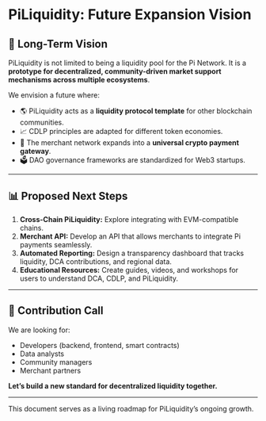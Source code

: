 # PiLiquidity: Future Expansion Vision

## 🔭 Long-Term Vision

PiLiquidity is not limited to being a liquidity pool for the Pi Network. It is a **prototype for decentralized, community-driven market support mechanisms across multiple ecosystems**. 

We envision a future where:

- 🌎 PiLiquidity acts as a **liquidity protocol template** for other blockchain communities.
- 📈 CDLP principles are adapted for different token economies.
- 🏬 The merchant network expands into a **universal crypto payment gateway**.
- 🗳 DAO governance frameworks are standardized for Web3 startups.

---

## 📊 Proposed Next Steps

1. **Cross-Chain PiLiquidity:** Explore integrating with EVM-compatible chains.
2. **Merchant API:** Develop an API that allows merchants to integrate Pi payments seamlessly.
3. **Automated Reporting:** Design a transparency dashboard that tracks liquidity, DCA contributions, and regional data.
4. **Educational Resources:** Create guides, videos, and workshops for users to understand DCA, CDLP, and PiLiquidity.

---

## 🔗 Contribution Call

We are looking for:

- Developers (backend, frontend, smart contracts)
- Data analysts
- Community managers
- Merchant partners

**Let’s build a new standard for decentralized liquidity together.**

---

This document serves as a living roadmap for PiLiquidity’s ongoing growth.

